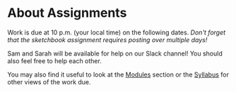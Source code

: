 About Assignments
=================

Work is due at 10 p.m. (your local time) on the following dates.  *Don't
forget that the sketchbook assignment requires posting over multiple days!*

Sam and Sarah will be available for help on our Slack channel!  You
should also feel free to help each other.

You may also find it useful to look at the [Modules](../modules)
section or the [Syllabus](../assignments/syllabus) for other views
of the work due.

